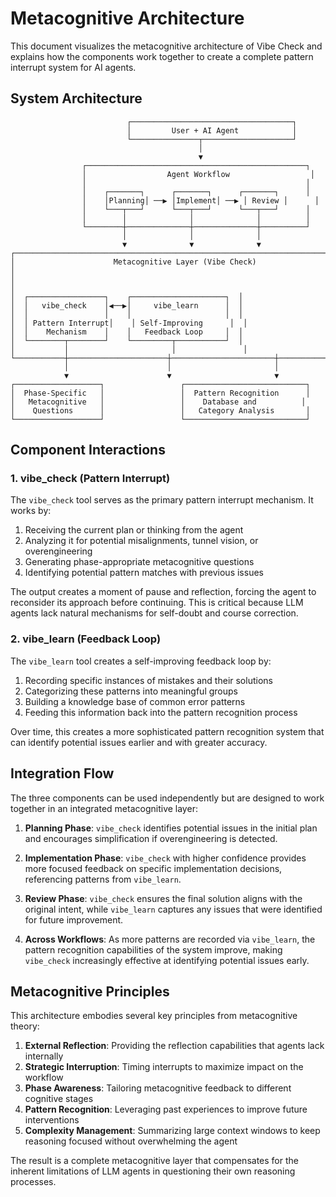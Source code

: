 # Metacognitive Architecture

This document visualizes the metacognitive architecture of Vibe Check and explains how the components work together to create a complete pattern interrupt system for AI agents.

## System Architecture

```
                          ┌────────────────────────────────────┐
                          │         User + AI Agent            │
                          └───────────────┬────────────────────┘
                                          │
                                          ▼
                ┌─────────────────────────────────────────────────┐
                │                  Agent Workflow                  │
                │                                                 │
                │    ┌───────┐      ┌───────┐      ┌───────┐      │
                │    │Planning│ ──▶ │Implement│ ──▶ │ Review │      │
                │    └───┬───┘      └───┬───┘      └───┬───┘      │
                │        │              │              │          │
                └────────┼──────────────┼──────────────┼──────────┘
                         │              │              │           
                         ▼              ▼              ▼           
┌────────────────────────────────────────────────────────────────────────┐
│                      Metacognitive Layer (Vibe Check)                   │
│                                                                         │
│  ┌─────────────────┐    ┌─────────────────────┐  │
│  │   vibe_check    │◀──▶│     vibe_learn      │  │
│  │                 │    │                     │  │
│  │ Pattern Interrupt│    │ Self-Improving      │  │
│  │    Mechanism    │    │   Feedback Loop     │  │
│  └────────┬────────┘    └─────────┬───────────┘  │
│           │                       │               │
└───────────┼──────────────────────┼───────────────────────┼───────────────┘
            │                      │                       │                
            ▼                      ▼                       ▼                
┌───────────────────┐                 ┌───────────────────────────┐
│  Phase-Specific   │                 │  Pattern Recognition      │
│   Metacognitive   │                 │    Database and          │
│    Questions      │                 │   Category Analysis       │
└───────────────────┘                 └───────────────────────────┘
```

## Component Interactions

### 1. vibe_check (Pattern Interrupt)

The `vibe_check` tool serves as the primary pattern interrupt mechanism. It works by:

1. Receiving the current plan or thinking from the agent
2. Analyzing it for potential misalignments, tunnel vision, or overengineering
3. Generating phase-appropriate metacognitive questions
4. Identifying potential pattern matches with previous issues

The output creates a moment of pause and reflection, forcing the agent to reconsider its approach before continuing. This is critical because LLM agents lack natural mechanisms for self-doubt and course correction.

### 2. vibe_learn (Feedback Loop)

The `vibe_learn` tool creates a self-improving feedback loop by:

1. Recording specific instances of mistakes and their solutions
2. Categorizing these patterns into meaningful groups
3. Building a knowledge base of common error patterns
4. Feeding this information back into the pattern recognition process

Over time, this creates a more sophisticated pattern recognition system that can identify potential issues earlier and with greater accuracy.

## Integration Flow

The three components can be used independently but are designed to work together in an integrated metacognitive layer:

1. **Planning Phase**: `vibe_check` identifies potential issues in the initial plan and encourages simplification if overengineering is detected.

2. **Implementation Phase**: `vibe_check` with higher confidence provides more focused feedback on specific implementation decisions, referencing patterns from `vibe_learn`.

3. **Review Phase**: `vibe_check` ensures the final solution aligns with the original intent, while `vibe_learn` captures any issues that were identified for future improvement.

4. **Across Workflows**: As more patterns are recorded via `vibe_learn`, the pattern recognition capabilities of the system improve, making `vibe_check` increasingly effective at identifying potential issues early.

## Metacognitive Principles

This architecture embodies several key principles from metacognitive theory:

1. **External Reflection**: Providing the reflection capabilities that agents lack internally
2. **Strategic Interruption**: Timing interrupts to maximize impact on the workflow
3. **Phase Awareness**: Tailoring metacognitive feedback to different cognitive stages
4. **Pattern Recognition**: Leveraging past experiences to improve future interventions
5. **Complexity Management**: Summarizing large context windows to keep reasoning
   focused without overwhelming the agent

The result is a complete metacognitive layer that compensates for the inherent limitations of LLM agents in questioning their own reasoning processes.